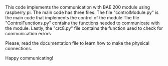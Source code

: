 This code implements the communication with BAE 200 module using raspberry pi.
The main code has three files. The file "controlModule.py" is the main code that implements the control of the module
The file "ControlFunctions.py" contains the functions needed to communicate with the module.
Lastly, the "crc8.py" file contains the function used to check for communication errors

Please, read the documentation file to learn how to make the physical connections. 

Happy communicating!